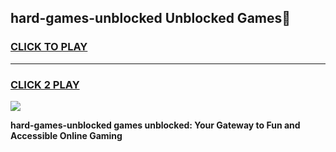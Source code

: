 
## hard-games-unblocked Unblocked Games👋
<h3>
<a href="https://news.freeplayer.one?title=hard-games-unblocked&ref=16F">CLICK TO PLAY</a></h3>
<hr>

<h3>
<a href="https://news.freeplayer.one?title=hard-games-unblocked&ref=16F">CLICK 2 PLAY</a>
  
</h3>

<a href="https://news.freeplayer.one?title=hard-games-unblocked&ref=16F/"><img src="https://clearcache.store/games.png"></a>


**hard-games-unblocked games unblocked: Your Gateway to Fun and Accessible Online Gaming**
